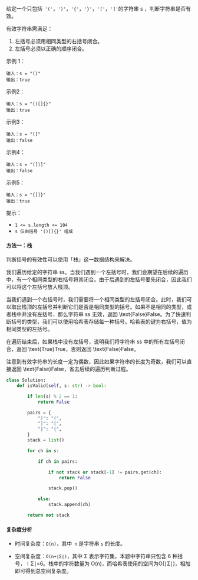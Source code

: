 给定一个只包括` '('`，`')'`，`'{'`，`'}'`，`'['`，`']'`的字符串 s ，判断字符串是否有效。

有效字符串需满足：
1. 左括号必须用相同类型的右括号闭合。
2. 左括号必须以正确的顺序闭合。


示例 1：
```  
输入：s = "()"
输出：true
```

示例2：
``` 
输入：s = "()[]{}"
输出：true
```

示例3：

``` 
输入：s = "(]"
输出：false
```

示例4：
```  
输入：s = "([)]"
输出：false
``` 

示例5：

``` 
输入：s = "{[]}"
输出：true
```

提示：

* `1 <= s.length <= 104`
* `s 仅由括号 '()[]{}' 组成`


#### 方法一：栈
判断括号的有效性可以使用「栈」这一数据结构来解决。

我们遍历给定的字符串 ss。当我们遇到一个左括号时，我们会期望在后续的遍历中，有一个相同类型的右括号将其闭合。由于后遇到的左括号要先闭合，因此我们可以将这个左括号放入栈顶。

当我们遇到一个右括号时，我们需要将一个相同类型的左括号闭合。此时，我们可以取出栈顶的左括号并判断它们是否是相同类型的括号。如果不是相同的类型，或者栈中并没有左括号，那么字符串 ss 无效，返回 \text{False}False。为了快速判断括号的类型，我们可以使用哈希表存储每一种括号。哈希表的键为右括号，值为相同类型的左括号。

在遍历结束后，如果栈中没有左括号，说明我们将字符串 ss 中的所有左括号闭合，返回 \text{True}True，否则返回 \text{False}False。

注意到有效字符串的长度一定为偶数，因此如果字符串的长度为奇数，我们可以直接返回 \text{False}False，省去后续的遍历判断过程。

```python
class Solution:
    def isValid(self, s: str) -> bool:

        if len(s) % 2 == 1:
            return False

        pairs = {
            ")": "(",
            "]": "[",
            "}": "{",
        }
        stack = list()

        for ch in s:

            if ch in pairs:

                if not stack or stack[-1] != pairs.get(ch):
                    return False

                stack.pop()

            else:
                stack.append(ch)

        return not stack

```

#### 复杂度分析

* 时间复杂度：`O(n)`，其中` n` 是字符串 `s` 的长度。

* 空间复杂度：`O(n+∣Σ∣)`，其中 Σ 表示字符集，本题中字符串只包含 6 种括号，∣Σ∣=6。栈中的字符数量为 O(n)，而哈希表使用的空间为O(∣Σ∣)，相加即可得到总空间复杂度。

